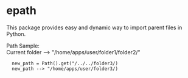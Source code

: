 # epath

This package provides easy and dynamic way to import parent files in Python.  

Path Sample:  
Current folder  -->  "/home/apps/user/folder1/folder2/"

```
  new_path = Path().get("/../../folder3/)
  new_path --> "/home/apps/user/folder3/)

``` 
